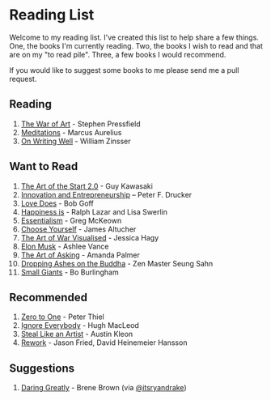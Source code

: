 # Reading List

Welcome to my reading list. I've created this list to help share a few things. One, the books I'm currently reading. Two, the books I wish to read and that are on my "to read pile". Three, a few books I would recommend.

If you would like to suggest some books to me please send me a pull request.

## Reading

1. [The War of Art](http://www.amazon.com/War-Art-Through-Creative-Battles/dp/1936891026) - Stephen Pressfield
2. [Meditations](http://www.amazon.com/Meditations-Thrift-Editions-Marcus-Aurelius/dp/048629823X) - Marcus Aurelius
3. [On Writing Well](http://www.amazon.com/Writing-Well-30th-Anniversary-Nonfiction/dp/0060891548) - William Zinsser

## Want to Read

1. [The Art of the Start 2.0](http://www.amazon.com/Art-Start-2-0-Time-Tested-Battle-Hardened/dp/1591847842) - Guy Kawasaki
1. [Innovation and Entrepreneurship](http://www.amazon.com/Innovation-Entrepreneurship-Peter-F-Drucker/dp/0060851139) – Peter F. Drucker
1. [Love Does](http://www.amazon.com/Love-Does-Discover-Secretly-Incredible/dp/1400203759) - Bob Goff
1. [Happiness is](http://www.amazon.com/Happiness-things-happy-about/dp/1452136009) - Ralph Lazar and Lisa Swerlin
1. [Essentialism](http://www.amazon.com/Essentialism-The-Disciplined-Pursuit-Less/dp/0804137382) - Greg McKeown
1. [Choose Yourself](http://www.amazon.com/Choose-Yourself-James-Altucher/dp/1490313370) - James Altucher
1. [The Art of War Visualised](http://www.amazon.com/Art-War-Visualized-Classic-Charts/dp/0761182381) - Jessica Hagy
1. [Elon Musk](http://www.amazon.com/Elon-Musk-SpaceX-Fantastic-Future/dp/0062301233) - Ashlee Vance
1. [The Art of Asking](http://www.amazon.com/The-Art-Asking-Learned-Worrying/dp/1455581089) - Amanda Palmer
1. [Dropping Ashes on the Buddha](http://www.amazon.com/Dropping-Ashes-Buddha-Teachings-Master/dp/0802130526) - Zen Master Seung Sahn
1. [Small Giants](http://www.amazon.com/Small-Giants-Companies-Choose-Instead/dp/1591841496) - Bo Burlingham

## Recommended

1. [Zero to One](http://www.amazon.com/Zero-One-Notes-Startups-Future/dp/0804139296) - Peter Thiel
1. [Ignore Everybody](http://www.amazon.com/Ignore-Everybody-Other-Keys-Creativity/dp/159184259X) - Hugh MacLeod
1. [Steal Like an Artist](http://www.amazon.com/Steal-Like-Artist-Things-Creative/dp/0761169253) - Austin Kleon
1. [Rework](http://www.amazon.com/Rework-Jason-Fried/dp/0307463745/) -  Jason Fried, David Heinemeier Hansson

## Suggestions

1. [Daring Greatly](http://www.amazon.com/Daring-Greatly-Courage-Vulnerable-Transforms/dp/1592408419) - Brene Brown (via [@itsryandrake](https://github.com/itsryandrake))
